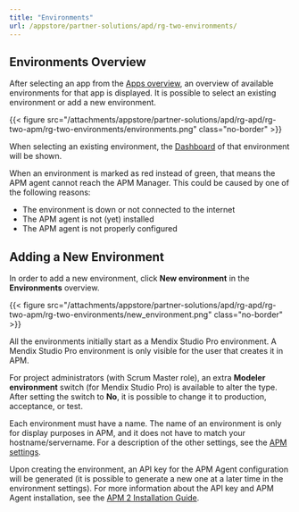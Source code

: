 ```yaml
---
title: "Environments"
url: /appstore/partner-solutions/apd/rg-two-environments/
---
```


## Environments Overview

After selecting an app from the [Apps overview](/appstore/partner-solutions/apd/rg-two-apps/), an overview of available environments for that app is displayed. It is possible to select an existing environment or add a new environment.

{{< figure src="/attachments/appstore/partner-solutions/apd/rg-apd/rg-two-apm/rg-two-environments/environments.png" class="no-border" >}}

When selecting an existing environment, the [Dashboard](/appstore/partner-solutions/apd/rg-two-dashboard/) of that environment will be shown.

When an environment is marked as red instead of green, that means the APM agent cannot reach the APM Manager. This could be caused by one of the following reasons:

* The environment is down or not connected to the internet
* The APM agent is not (yet) installed
* The APM agent is not properly configured

## Adding a New Environment

In order to add a new environment, click **New environment** in the **Environments** overview.

{{< figure src="/attachments/appstore/partner-solutions/apd/rg-apd/rg-two-apm/rg-two-environments/new_environment.png" class="no-border" >}}

All the environments initially start as a Mendix Studio Pro environment. A Mendix Studio Pro environment is only visible for the user that creates it in APM.

For project administrators (with Scrum Master role), an extra **Modeler environment** switch (for Mendix Studio Pro) is available to alter the type. After setting the switch to **No**, it is possible to change it to production, acceptance, or test.

Each environment must have a name. The name of an environment is only for display purposes in APM, and it does not have to match your hostname/servername.
For a description of the other settings, see the [APM settings](/appstore/partner-solutions/apd/rg-two-settings/).

Upon creating the environment, an API key for the APM Agent configuration will be generated (it is possible to generate a new one at a later time in the environment settings). For more information about the API key and APM Agent installation, see the [APM 2 Installation Guide](/appstore/partner-solutions/apd/ig-two/).
